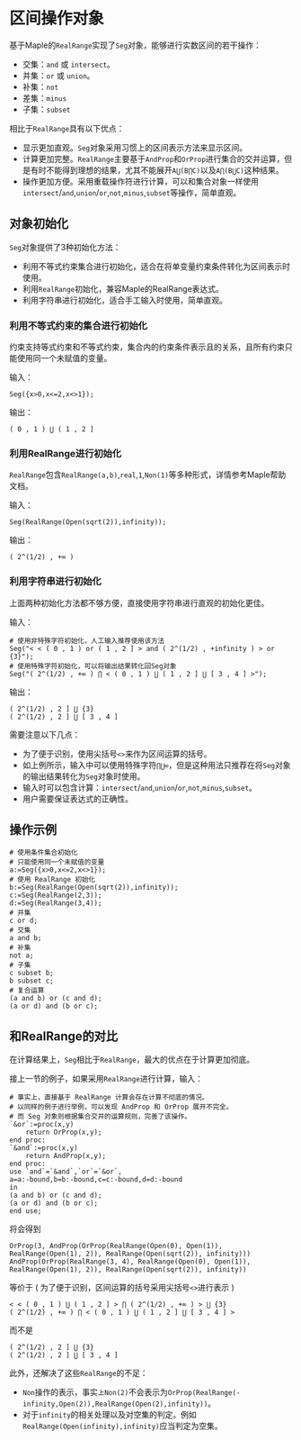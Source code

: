 # 区间操作对象
基于Maple的`RealRange`实现了`Seg`对象，能够进行实数区间的若干操作：
+ 交集：`and` 或 `intersect`。
+ 并集：`or`  或 `union`。
+ 补集：`not`
+ 差集：`minus`
+ 子集：`subset`

相比于`RealRange`具有以下优点：
+ 显示更加直观。`Seg`对象采用习惯上的区间表示方法来显示区间。
+ 计算更加完整。`RealRange`主要基于`AndProp`和`OrProp`进行集合的交并运算，但是有时不能得到理想的结果，尤其不能展开`A⋃(B⋂C)`以及`A⋂(B⋃C)`这种结果。
+ 操作更加方便。采用重载操作符进行计算，可以和集合对象一样使用`intersect`/`and`,`union`/`or`,`not`,`minus`,`subset`等操作，简单直观。

## 对象初始化
`Seg`对象提供了3种初始化方法：
+ 利用不等式约束集合进行初始化，适合在将单变量约束条件转化为区间表示时使用。
+ 利用`RealRange`初始化，兼容Maple的RealRange表达式。
+ 利用字符串进行初始化，适合手工输入时使用，简单直观。

### 利用不等式约束的集合进行初始化
约束支持等式约束和不等式约束，集合内的约束条件表示且的关系，且所有约束只能使用同一个未赋值的变量。

输入：
```
Seg({x>0,x<=2,x<>1});
```
输出：
```
( 0 , 1 ) ⋃ ( 1 , 2 ]
```

### 利用RealRange进行初始化
`RealRange`包含`RealRange(a,b)`,`real`,`1`,`Non(1)`等多种形式，详情参考Maple帮助文档。

输入：
```
Seg(RealRange(Open(sqrt(2)),infinity));
```
输出：
```
( 2^(1/2) , +∞ )
```

### 利用字符串进行初始化
上面两种初始化方法都不够方便，直接使用字符串进行直观的初始化更佳。

输入：
```
# 使用非特殊字符初始化，人工输入推荐使用该方法
Seg("< < ( 0 , 1 ) or ( 1 , 2 ] > and ( 2^(1/2) , +infinity ) > or {3}");
# 使用特殊字符初始化，可以将输出结果转化回Seg对象
Seg("( 2^(1/2) , +∞ ) ⋂ < ( 0 , 1 ) ⋃ ( 1 , 2 ] ⋃ [ 3 , 4 ] >");
```
输出：
```
( 2^(1/2) , 2 ] ⋃ {3}
( 2^(1/2) , 2 ] ⋃ [ 3 , 4 ]
```

需要注意以下几点：
+ 为了便于识别，使用尖括号`<>`来作为区间运算的括号。
+ 如上例所示，输入中可以使用特殊字符`⋂⋃∞`，但是这种用法只推荐在将`Seg`对象的输出结果转化为`Seg`对象时使用。
+ 输入时可以包含计算：`intersect`/`and`,`union`/`or`,`not`,`minus`,`subset`。
+ 用户需要保证表达式的正确性。

## 操作示例
```
# 使用条件集合初始化
# 只能使用同一个未赋值的变量
a:=Seg({x>0,x<=2,x<>1});
# 使用 RealRange 初始化
b:=Seg(RealRange(Open(sqrt(2)),infinity));
c:=Seg(RealRange(2,3));
d:=Seg(RealRange(3,4));
# 并集
c or d;
# 交集
a and b;
# 补集
not a;
# 子集
c subset b;
b subset c;
# 复合运算
(a and b) or (c and d);
(a or d) and (b or c);
```

## 和RealRange的对比
在计算结果上，`Seg`相比于`RealRange`，最大的优点在于计算更加彻底。

接上一节的例子，如果采用`RealRange`进行计算，输入：
```
# 事实上，直接基于 RealRange 计算会存在计算不彻底的情况。
# 以同样的例子进行举例，可以发现 AndProp 和 OrProp 展开不完全。
# 而 Seg 对象则根据集合交并的运算规则，完善了该操作。
`&or`:=proc(x,y)
	return OrProp(x,y);
end proc:
`&and`:=proc(x,y)
	return AndProp(x,y);
end proc:
use `and`=`&and`,`or`=`&or`,
a=a:-bound,b=b:-bound,c=c:-bound,d=d:-bound 
in
(a and b) or (c and d);
(a or d) and (b or c);
end use;
```
将会得到
```
OrProp(3, AndProp(OrProp(RealRange(Open(0), Open(1)), RealRange(Open(1), 2)), RealRange(Open(sqrt(2)), infinity)))
AndProp(OrProp(RealRange(3, 4), RealRange(Open(0), Open(1)), RealRange(Open(1), 2)), RealRange(Open(sqrt(2)), infinity))
```
等价于 ( 为了便于识别，区间运算的括号采用尖括号`<>`进行表示 )
```
< < ( 0 , 1 ) ⋃ ( 1 , 2 ] > ⋂ ( 2^(1/2) , +∞ ) > ⋃ {3}
( 2^(1/2) , +∞ ) ⋂ < ( 0 , 1 ) ⋃ ( 1 , 2 ] ⋃ [ 3 , 4 ] >
```
而不是
```
( 2^(1/2) , 2 ] ⋃ {3}
( 2^(1/2) , 2 ] ⋃ [ 3 , 4 ]
```

此外，还解决了这些`RealRange`的不足：
+ `Non`操作的表示，事实`上Non(2)`不会表示为`OrProp(RealRange(-infinity,Open(2)),RealRange(Open(2),infinity))`。
+ 对于`infinity`的相关处理以及对空集的判定。例如`RealRange(Open(infinity),infinity)`应当判定为空集。